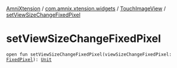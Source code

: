 [AmniXtension](../../index.md) / [com.amnix.xtension.widgets](../index.md) / [TouchImageView](index.md) / [setViewSizeChangeFixedPixel](./set-view-size-change-fixed-pixel.md)

# setViewSizeChangeFixedPixel

`open fun setViewSizeChangeFixedPixel(viewSizeChangeFixedPixel: `[`FixedPixel`](-fixed-pixel/index.md)`): `[`Unit`](https://kotlinlang.org/api/latest/jvm/stdlib/kotlin/-unit/index.html)